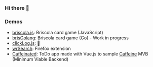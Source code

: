 ### Hi there 👋
<!--
I'm a Software Engineer and Backend Developer with:

- 5+ years of experience in back-end development using PHP & MySQL
- 2+ years of experience in JS/Node.js programming
- a prior experience with Java
- a bachelor’s degree in Computer Science

Learn more about me on my [resume](https://drive.google.com/file/d/19yVcf2oG2yRAtPejWLeKDvJbr8n0_FpC/view) 
or reading my [full CV](https://drive.google.com/file/d/1f9li-RTNsb_CTaoYD8sFnNtre_2sdF4f/view).

You can also find me on [LinkedIn](https://www.linkedin.com/in/calogeromiraglia/).
-->

### Demos

- [briscola.js](https://calogxro.github.io/demo/briscola.js/index.html): Briscola card game (JavaScript)
- [brisGolang](http://18.197.141.191:8080/): Briscola card game (Go) - Work in progress
- [clickLog.js](https://clicklogjs.web.app/): 🤔
- [wrSearch](https://addons.mozilla.org/en-US/firefox/addon/wordreference-dictionary/): Firefox extension
- [Caffeinated](http://18.197.141.191:8081/): ToDo app made with Vue.js to sample [Caffeine](https://github.com/rehacktive/caffeine) MVB (Minimum Viable Backend)

<!--
**calogxro/calogxro** is a ✨ _special_ ✨ repository because its `README.md` (this file) appears on your GitHub profile.

Here are some ideas to get you started:

- 🔭 I’m currently working on ...
- 🌱 I’m currently learning ...
- 👯 I’m looking to collaborate on ...
- 🤔 I’m looking for help with ...
- 💬 Ask me about ...
- 📫 How to reach me: ...
- 😄 Pronouns: ...
- ⚡ Fun fact: ...
-->
